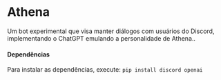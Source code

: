 # Athena
Um bot experimental que visa manter diálogos com usuários do Discord, implementando o ChatGPT emulando a personalidade de Athena..

#### Dependências
Para instalar as dependências, execute: 
`pip install discord openai`
